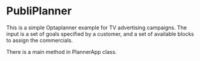 # PubliPlanner

This is a simple Optaplanner example for TV advertising campaigns.
The input is a set of goals specified by a customer, and a set of available blocks to assign the commercials.

There is a main method in PlannerApp class.
